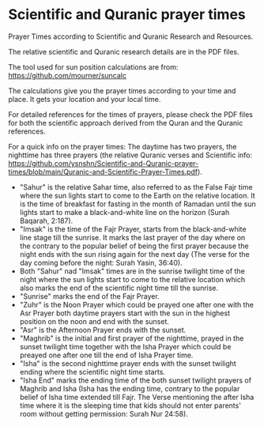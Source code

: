 # Scientific and Quranic prayer times
 Prayer Times according to Scientific and Quranic Research and Resources. 

The relative scientific and Quranic research details are in the PDF files. 

The tool used for sun position calculations are from: https://github.com/mourner/suncalc 

The calculations give you the prayer times according to your time and place. It gets your location and your local time. 

For detailed references for the times of prayers, please check the PDF files for both the scientific approach derived from the Quran and the Quranic references. 

For a quick info on the prayer times: The daytime has two prayers, the nighttime has three prayers (the relative Quranic verses and Scientific info: https://github.com/ysnshn/Scientific-and-Quranic-prayer-times/blob/main/Quranic-and-Scientific-Prayer-Times.pdf). 

- "Sahur" is the relative Sahar time, also referred to as the False Fajr time where the sun lights start to come to the Earth on the relative location. It is the time of breakfast for fasting in the month of Ramadan until the sun lights start to make a black-and-white line on the horizon (Surah Baqarah, 2:187).
- "Imsak" is the time of the Fajr Prayer, starts from the black-and-white line stage till the sunrise. It marks the last prayer of the day where on the contrary to the popular belief of being the first prayer because the night ends with the sun rising again for the next day (The verse for the day coming before the night: Surah Yasin, 36:40).
- Both "Sahur" nad "Imsak" times are in the sunrise twilight time of the night where the sun lights start to come to the relative location which also marks the end of the scientific night time till the sunrise. 
- "Sunrise" marks the end of the Fajr Prayer.
- "Zuhr" is the Noon Prayer which could be prayed one after one with the Asr Prayer both daytime prayers start with the sun in the highest position on the noon and end with the sunset. 
- "Asr" is the Afternoon Prayer ends with the sunset.
- "Maghrib" is the initial and first prayer of the nighttime, prayed in the sunset twilight time together with the Isha Prayer which could be preayed one after one till the end of Isha Prayer time.
- "Isha" is the second nighttime prayer ends with the sunset twilight ending where the scientific night time starts.
- "Isha End" marks the ending time of the both sunset twilight prayers of Maghrib and Isha (Isha has the ending time, contrary to the popular belief of Isha time extended till Fajr. The Verse mentioning the after Isha time where it is the sleeping time that kids should not enter parents' room without getting permission: Surah Nur 24:58).



